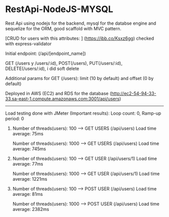 # RestApi-NodeJS-MYSQL
Rest Api using nodejs for the backend, mysql for the databse engine and sequelize for the ORM, good scaffold with MVC pattern.

[CRUD for users with this attributes: ] (https://ibb.co/Ksxz6gg)
checked with express-validator

Initial endpoint: (/api/[endpoint_name])

GET (/users y /users/:id), POST(/users), PUT(/users/:id), DELETE(/users/:id), i did soft delete

Additional params for GET (/users): limit (10 by default) and offset (0 by default)

Deployed in AWS (EC2) and RDS for the database
(http://ec2-54-94-33-33.sa-east-1.compute.amazonaws.com:3001/api/users)

-------------------------------------------------------
Load testing done with JMeter (Important results):
   Loop count: 0,
   Ramp-up period: 0
   
1) Number of threads(users): 100 --> GET USERS (/api/users)
   Load time average: 75ms

   Number of threads(users): 1000 --> GET USERS (/api/users)
      Load time average: 745ms
   
2) Number of threads(users): 100 --> GET USER (/api/users/1)
   Load time average: 77ms
   
   Number of threads(users): 1000 --> GET USER (/api/users/1)
   Load time average: 1221ms

3) Number of threads(users): 100 --> POST USER (/api/users)
   Load time average: 81ms
   
   Number of threads(users): 1000 --> POST USER (/api/users)
   Load time average: 2382ms
